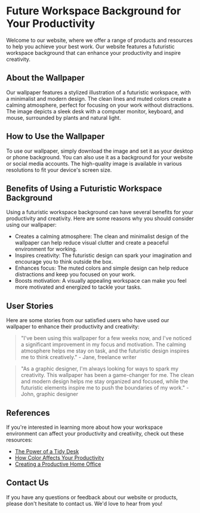<!--font:Cinzel-->

# Future Workspace Background for Your Productivity

Welcome to our website, where we offer a range of products and resources to help you achieve your best work. Our website features a futuristic workspace background that can enhance your productivity and inspire creativity.

## About the Wallpaper

Our wallpaper features a stylized illustration of a futuristic workspace, with a minimalist and modern design. The clean lines and muted colors create a calming atmosphere, perfect for focusing on your work without distractions. The image depicts a sleek desk with a computer monitor, keyboard, and mouse, surrounded by plants and natural light.

## How to Use the Wallpaper

To use our wallpaper, simply download the image and set it as your desktop or phone background. You can also use it as a background for your website or social media accounts. The high-quality image is available in various resolutions to fit your device's screen size.

## Benefits of Using a Futuristic Workspace Background

Using a futuristic workspace background can have several benefits for your productivity and creativity. Here are some reasons why you should consider using our wallpaper:

- Creates a calming atmosphere: The clean and minimalist design of the wallpaper can help reduce visual clutter and create a peaceful environment for working.
- Inspires creativity: The futuristic design can spark your imagination and encourage you to think outside the box.
- Enhances focus: The muted colors and simple design can help reduce distractions and keep you focused on your work.
- Boosts motivation: A visually appealing workspace can make you feel more motivated and energized to tackle your tasks.

## User Stories

Here are some stories from our satisfied users who have used our wallpaper to enhance their productivity and creativity:

> "I've been using this wallpaper for a few weeks now, and I've noticed a significant improvement in my focus and motivation. The calming atmosphere helps me stay on task, and the futuristic design inspires me to think creatively." - Jane, freelance writer

> "As a graphic designer, I'm always looking for ways to spark my creativity. This wallpaper has been a game-changer for me. The clean and modern design helps me stay organized and focused, while the futuristic elements inspire me to push the boundaries of my work." - John, graphic designer

## References

If you're interested in learning more about how your workspace environment can affect your productivity and creativity, check out these resources:

- [The Power of a Tidy Desk](#)
- [How Color Affects Your Productivity](#)
- [Creating a Productive Home Office](#)

## Contact Us

If you have any questions or feedback about our website or products, please don't hesitate to contact us. We'd love to hear from you!

<!--

Write me content for website with wallpaper which alt text is:

"A wallpaper featuring a stylized illustration of a futuristic workspace, with a minimalist and modern design."

The name/title of the page should not be 1:1 copy of the alt text but rather a real content of the website which is using this wallpaper.

- Use markdown format 
- Start with heading
- Heading should be short and concise
- The content should look like a real website 
- The website should not be about the wallpaper, wallpaper is just a related background
- Heading should be contain work "wallpaper" or "background"
- Include real sections like references, contact, user stories, etc. use things relevant to the page purpose.
- Feel free to use structure like headings, bullets, numbering, blockquotes, paragraphs, horizontal lines, etc.
- You can use formatting like bold or _italic_
- You can include UTF-8 emojis
- Links should be only #hash anchors (and you can refer to the document itself)
- Do not include images


---


# Future Workspace Background for Your Productivity

Welcome to our website, where we offer a range of products and resources to help you achieve your best work. Our website features a futuristic workspace background that can enhance your productivity and inspire creativity.

## About the Wallpaper

Our wallpaper features a stylized illustration of a futuristic workspace, with a minimalist and modern design. The clean lines and muted colors create a calming atmosphere, perfect for focusing on your work without distractions. The image depicts a sleek desk with a computer monitor, keyboard, and mouse, surrounded by plants and natural light.

## How to Use the Wallpaper

To use our wallpaper, simply download the image and set it as your desktop or phone background. You can also use it as a background for your website or social media accounts. The high-quality image is available in various resolutions to fit your device's screen size.

## Benefits of Using a Futuristic Workspace Background

Using a futuristic workspace background can have several benefits for your productivity and creativity. Here are some reasons why you should consider using our wallpaper:

- Creates a calming atmosphere: The clean and minimalist design of the wallpaper can help reduce visual clutter and create a peaceful environment for working.
- Inspires creativity: The futuristic design can spark your imagination and encourage you to think outside the box.
- Enhances focus: The muted colors and simple design can help reduce distractions and keep you focused on your work.
- Boosts motivation: A visually appealing workspace can make you feel more motivated and energized to tackle your tasks.

## User Stories

Here are some stories from our satisfied users who have used our wallpaper to enhance their productivity and creativity:

> "I've been using this wallpaper for a few weeks now, and I've noticed a significant improvement in my focus and motivation. The calming atmosphere helps me stay on task, and the futuristic design inspires me to think creatively." - Jane, freelance writer

> "As a graphic designer, I'm always looking for ways to spark my creativity. This wallpaper has been a game-changer for me. The clean and modern design helps me stay organized and focused, while the futuristic elements inspire me to push the boundaries of my work." - John, graphic designer

## References

If you're interested in learning more about how your workspace environment can affect your productivity and creativity, check out these resources:

- [The Power of a Tidy Desk](#)
- [How Color Affects Your Productivity](#)
- [Creating a Productive Home Office](#)

## Contact Us

If you have any questions or feedback about our website or products, please don't hesitate to contact us. We'd love to hear from you!

-->
